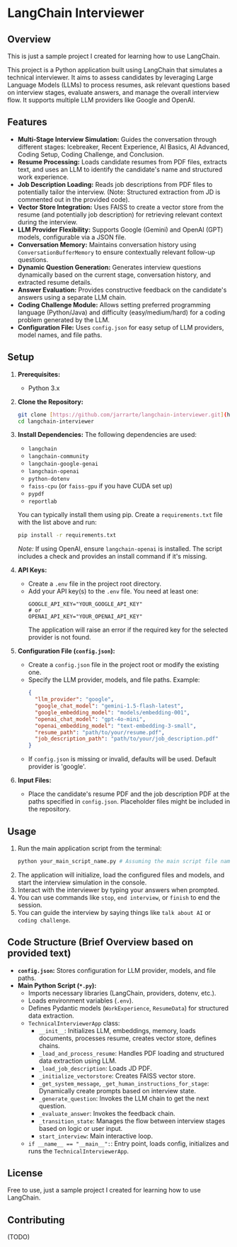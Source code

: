 # LangChain Interviewer

## Overview

This is just a sample project I created for learning how to use LangChain.

This project is a Python application built using LangChain that simulates a technical interviewer. It aims to assess candidates by leveraging Large Language Models (LLMs) to process resumes, ask relevant questions based on interview stages, evaluate answers, and manage the overall interview flow. It supports multiple LLM providers like Google and OpenAI.

## Features

* **Multi-Stage Interview Simulation:** Guides the conversation through different stages: Icebreaker, Recent Experience, AI Basics, AI Advanced, Coding Setup, Coding Challenge, and Conclusion.
* **Resume Processing:** Loads candidate resumes from PDF files, extracts text, and uses an LLM to identify the candidate's name and structured work experience.
* **Job Description Loading:** Reads job descriptions from PDF files to potentially tailor the interview. (Note: Structured extraction from JD is commented out in the provided code).
* **Vector Store Integration:** Uses FAISS to create a vector store from the resume (and potentially job description) for retrieving relevant context during the interview.
* **LLM Provider Flexibility:** Supports Google (Gemini) and OpenAI (GPT) models, configurable via a JSON file.
* **Conversation Memory:** Maintains conversation history using `ConversationBufferMemory` to ensure contextually relevant follow-up questions.
* **Dynamic Question Generation:** Generates interview questions dynamically based on the current stage, conversation history, and extracted resume details.
* **Answer Evaluation:** Provides constructive feedback on the candidate's answers using a separate LLM chain.
* **Coding Challenge Module:** Allows setting preferred programming language (Python/Java) and difficulty (easy/medium/hard) for a coding problem generated by the LLM.
* **Configuration File:** Uses `config.json` for easy setup of LLM providers, model names, and file paths.

## Setup

1.  **Prerequisites:**
    * Python 3.x

2.  **Clone the Repository:**
    ```bash
    git clone [https://github.com/jarrarte/langchain-interviewer.git](https://github.com/jarrarte/langchain-interviewer.git)
    cd langchain-interviewer
    ```

3.  **Install Dependencies:**
    The following dependencies are used:
    * `langchain`
    * `langchain-community`
    * `langchain-google-genai`
    * `langchain-openai`
    * `python-dotenv`
    * `faiss-cpu` (or `faiss-gpu` if you have CUDA set up)
    * `pypdf`
    * `reportlab`

    You can typically install them using pip. Create a `requirements.txt` file with the list above and run:
    ```bash
    pip install -r requirements.txt
    ```
    *Note:* If using OpenAI, ensure `langchain-openai` is installed. The script includes a check and provides an install command if it's missing.

4.  **API Keys:**
    * Create a `.env` file in the project root directory.
    * Add your API key(s) to the `.env` file. You need at least one:
        ```dotenv
        GOOGLE_API_KEY="YOUR_GOOGLE_API_KEY"
        # or
        OPENAI_API_KEY="YOUR_OPENAI_API_KEY"
        ```
        The application will raise an error if the required key for the selected provider is not found.

5.  **Configuration File (`config.json`):**
    * Create a `config.json` file in the project root or modify the existing one.
    * Specify the LLM provider, models, and file paths. Example:
        ```json
        {
          "llm_provider": "google",
          "google_chat_model": "gemini-1.5-flash-latest",
          "google_embedding_model": "models/embedding-001",
          "openai_chat_model": "gpt-4o-mini",
          "openai_embedding_model": "text-embedding-3-small",
          "resume_path": "path/to/your/resume.pdf",
          "job_description_path": "path/to/your/job_description.pdf"
        }
        ```
    * If `config.json` is missing or invalid, defaults will be used. Default provider is 'google'.

6.  **Input Files:**
    * Place the candidate's resume PDF and the job description PDF at the paths specified in `config.json`. Placeholder files might be included in the repository.

## Usage

1.  Run the main application script from the terminal:
    ```bash
    python your_main_script_name.py # Assuming the main script file name
    ```
2.  The application will initialize, load the configured files and models, and start the interview simulation in the console.
3.  Interact with the interviewer by typing your answers when prompted.
4.  You can use commands like `stop`, `end interview`, or `finish` to end the session.
5.  You can guide the interview by saying things like `talk about AI` or `coding challenge`.

## Code Structure (Brief Overview based on provided text)

* **`config.json`:** Stores configuration for LLM provider, models, and file paths.
* **Main Python Script (`*.py`):**
    * Imports necessary libraries (LangChain, providers, dotenv, etc.).
    * Loads environment variables (`.env`).
    * Defines Pydantic models (`WorkExperience`, `ResumeData`) for structured data extraction.
    * `TechnicalInterviewerApp` class:
        * `__init__`: Initializes LLM, embeddings, memory, loads documents, processes resume, creates vector store, defines chains.
        * `_load_and_process_resume`: Handles PDF loading and structured data extraction using LLM.
        * `_load_job_description`: Loads JD PDF.
        * `_initialize_vectorstore`: Creates FAISS vector store.
        * `_get_system_message`, `_get_human_instructions_for_stage`: Dynamically create prompts based on interview state.
        * `_generate_question`: Invokes the LLM chain to get the next question.
        * `_evaluate_answer`: Invokes the feedback chain.
        * `_transition_state`: Manages the flow between interview stages based on logic or user input.
        * `start_interview`: Main interactive loop.
    * `if __name__ == "__main__":`: Entry point, loads config, initializes and runs the `TechnicalInterviewerApp`.

## License

Free to use, just a sample project I created for learning how to use LangChain.

## Contributing

(TODO)